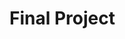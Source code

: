 # Final Project


<!--
DH general comments: 
- The project organization is more confusing the helpful:  This readme is basically empty; there's a folder called readme that seems to contain an analysis script; what looks like another analysis script in a different folder; an an Rproj file in a folder by itself. 

- An EDA should have a narrative structure: here's our research question, here's the data, here's what's in it, here's how it answers our question.  Think of it as a little tour of the data. 
-->